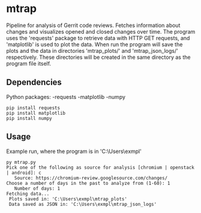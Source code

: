 # mtrap
Pipeline for analysis of Gerrit code reviews. Fetches information about changes and visualizes opened and closed changes over time.
The program uses the 'requests' package to retrieve data with HTTP GET requests, and 'matplotlib' is used to plot the data.
When run the program will save the plots and the data in directories 'mtrap_plots/' and 'mtrap_json_logs/' respectively. These directories will be created in the same directory as the program file itself.

## Dependencies
Python packages:
   -requests
   -matplotlib
   -numpy
```
pip install requests
pip install matplotlib
pip install numpy
```

## Usage
Example run, where the program is in 'C:\Users\exmpl\'
```
py mtrap.py
Pick one of the following as source for analysis [chromium | openstack | android]: c
   Source: https://chromium-review.googlesource.com/changes/
Choose a number of days in the past to analyze from (1-60): 1
   Number of days: 1
Fetching data...
 Plots saved in: 'C:\Users\exmpl\mtrap_plots'
 Data saved as JSON in: 'C:\Users\exmpl\mtrap_json_logs'
```
